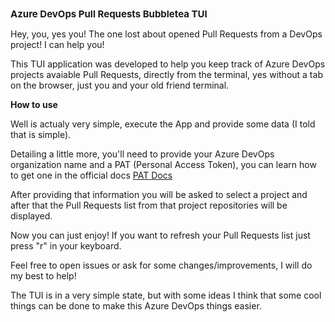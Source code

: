 <strong style="font-size: 15px">Azure DevOps Pull Requests Bubbletea TUI</strong>

Hey, you, yes you! The one lost about opened Pull Requests from a DevOps project! I can help you!

This TUI application was developed to help you keep track of Azure DevOps projects avaiable Pull Requests,
directly from the terminal, yes without a tab on the browser, just you and your old friend terminal.

<strong>How to use</strong>

Well is actualy very simple, execute the App and provide some data (I told that is simple).

Detailing a little more, you'll need to provide your Azure DevOps organization name
and a PAT (Personal Access Token), you can learn how to get one in the official docs <a href="https://learn.microsoft.com/en-us/azure/devops/organizations/accounts/use-personal-access-tokens-to-authenticate?view=azure-devops&tabs=Windows">PAT Docs</a>

After providing that information you will be asked to select a project and after that the Pull Requests list from that project
repositories will be displayed.

Now you can just enjoy! If you want to refresh your Pull Requests list just press "r" in your keyboard.

Feel free to open issues or ask for some changes/improvements, I will do my best to help!

The TUI is in a very simple state, but with some ideas I think that some cool things can be done to make this Azure DevOps things easier.
